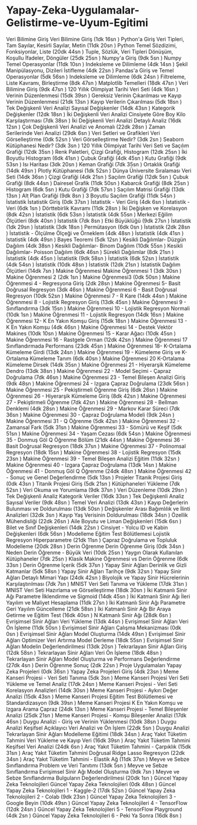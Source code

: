 # Yapay-Zeka-Uygulamalar-Gelistirme-ve-Uyum-Egitimi
Veri Bilimine Giriş
  Veri Bilimine Giriş (1dk 16sn )
  Python'a Giriş Veri Tipleri, Tam Sayılar, Kesirli Sayılar, Metin (11dk 20sn )
  Python Temel Sözdizimi, Fonksiyonlar, Liste (20dk 44sn )
  Tuple, Sözlük, Veri Tipleri Dönüşüm, Koşullu İfadeler, Döngüler (25dk 25sn )
  Numpy'a Giriş (9dk 5sn )
  Numpy Temel Operasyonlar (11dk 10sn )
  Indeksleme ve Dilimleme (4dk 14sn )
  Şekil Manipülasyonu, Dizileri İstifleme (4dk 22sn )
  Pandas'a Giriş ve Temel Operasyonlar (5dk 56sn )
  Indeksleme ve Dilimleme (6dk 24sn )
  Filtreleme, Liste Kavramı, Birleştirme (8dk 47sn )
  Matplotlib Temelleri (18dk 47sn )
  Veri Bilimine Giriş (9dk 47sn )
  120 Yıllık Olimpiyat Tarihi Veri Seti (4dk 16sn )
  Verinin Düzenlenmesi (15dk 39sn )
  Gereksiz Verinin Çıkarılması ve Kayıp Verinin Düzenlenmesi (21dk 13sn )
  Kayıp Verilerin Çıkarılması (5dk 18sn )
  Tek Değişkenli Veri Analizi Sayısal Değişkenler (14dk 43sn )
  Kategorik Değişkenler (12dk 18sn )
  İki Değişkenli Veri Analizi Cinsiyete Göre Boy Kilo Karşılaştırması (7dk 38sn )
  İki Değişkenli Veri Analizi Detaylı Analiz (16dk 12sn )
  Çok Değişkenli Veri Analizi ve Anomalı (22dk 28sn )
  Zaman Serilerinde Veri Analizi (29dk 6sn )
Veri Setleri ve Grafikleri
  Veri Görselleştirme (0dk 52sn )
  Veri Görselleştirme Nedir? (3dk 2sn )
  Seaborn Kütüphanesi Nedir? (3dk 3sn )
  120 Yıllık Olimpiyat Tarihi Veri Seti ve Saçılım Grafiği (12dk 35sn )
  Renk Paletleri, Çizgi Grafiği, Histogram (12dk 25sn )
  İki Boyutlu Histogram (6dk 41sn )
  Çubuk Grafiği (4dk 45sn )
  Kutu Grafiği (9dk 53sn )
  Isı Haritası (3dk 20sn )
  Keman Grafiği (7dk 35sn )
  Ortaklık Grafiği (14dk 49sn )
  Plotly Kütüphanesi (1dk 52sn )
  Dünya Üniversite Sıralaması Veri Seti (14dk 36sn )
  Çizgi Grafiği (4dk 21sn )
  Saçılım Grafiği (12dk 5sn )
  Çubuk Grafiği (8dk 44sn )
  Dairesel Grafik (11dk 50sn )
  Kabarcık Grafiği (8dk 25sn )
  Histogram (6dk 5sn )
  Kutu Grafiği (7dk 57sn )
  Saçılım Matrisi Grafiği (13dk 13sn )
  Alt Plan Grafiği (9dk 8sn )
  3 Boyutlu Saçılım Grafiği (11dk 54sn )
İstatistik
  İstatistik Giriş (0dk 37sn )
  İstatistik - Veri Giriş (4dk 6sn )
  İstatistik - Veri (6dk 1sn )
  Dörttebirlik Kavramı (11dk 28sn )
  İki Değişken ve Korelasyon (8dk 42sn )
  İstatistik (6dk 53sn )
  İstatistik (4dk 55sn )
  Merkezi Eğilim Ölçütleri (8dk 40sn )
  İstatistik (7dk 8sn )
  Etki Büyüklüğü (9dk 27sn )
  İstatistik (1dk 29sn )
  İstatistik (3dk 18sn )
  Permütasyon (6dk 0sn )
  İstatistik (2dk 28sn )
  İstatistik - Ölçülme Ölçeği ve Örneklem (4dk 48sn )
  İstatistik (4dk 41sn )
  İstatistik (4dk 49sn )
  Bayes Teoremi (5dk 12sn )
  Kesikli Dağılımlar- Düzgün Dağılım (4dk 38sn )
  Kesikli Dağılımlar- Binom Dağılım (10dk 55sn )
  Kesikli Dağılımlar- Poisson Dağılım (6dk 46sn )
  Sürekli Dağılımlar (8dk 21sn )
  İstatistik (4dk 45sn )
  İstatistik (9dk 58sn )
  İstatistik (6dk 52sn )
  İstatistik (4dk 54sn )
  İstatistik (10dk 48sn )
  İstatistik (12dk 21sn )
  İstatistik Dağılım Ölçütleri (14dk 7sn )
Makine Öğrenmesi
  Makine Öğrenmesi 1 (3dk 30sn )
  Makine Öğrenmesi 2 (2dk 1sn )
  Makine Öğrenmesi3 (0dk 50sn )
  Makine Öğrenmesi 4 - Regresyona Giriş (2dk 28sn )
  Makine Öğrenmesi 5- Basit Doğrusal Regresyon (3dk 46sn )
  Makine Öğrenmesi 6 - Basit Doğrusal Regresyon (10dk 52sn )
  Makine Öğrenmesi 7 - R Kare (14dk 44sn )
  Makine Öğrenmesi 8 - Lojistik Regresyon Giriş (13dk 45sn )
  Makine Öğrenmesi 9 - Sınıflandırma (3dk 15sn )
  Makine Öğrenmesi 10 - Lojistik Regresyon Normali (10dk 1sn )
  Makine Öğrenmesi 11 - Lojistik Regresyon (14dk 16sn )
  Makine Öğrenmesi 12- K En Yakın Komşu Giriş (15dk 18sn )
  Makine Öğrenmesi 13 - K En Yakın Komşu (4dk 46sn )
  Makine Öğrenmesi 14 - Destek Vektör Makines (10dk 10sn )
  Makine Öğrenmesi 15 - Karar Ağacı (10dk 45sn )
  Makine Öğrenmesi 16 - Rastgele Orman (12dk 42sn )
  Makine Öğrenmesi 17 Sınıflandırmada Performans (23dk 45sn )
  Makine Öğrenmesi 18- K-Ortalama Kümeleme Girdi (13dk 24sn )
  Makine Öğrenmesi 19 - Kümeleme Giriş ve K-Ortalama Kümeleme Tanım (6dk 40sn )
  Makine Öğrenmesi 20 K-Ortalama Kümeleme Dirsek (14dk 35sn )
  Makine Öğrenmesi 21 - Hiyerarşik Kümeleme Dendro (13dk 38sn )
  Makine Öğrenmesi 22 - Model Seçimi - Çapraz Doğrulama (7dk 46sn )
  Makine Öğrenmesi 23 - Temel Bileşen Analizi Giriş (9dk 48sn )
  Makine Öğrenmesi 24 - Izgara Çapraz Doğrulama (23dk 56sn )
  Makine Öğrenmesi 25 - Pekiştirmeli Öğrenme Giriş (6dk 26sn )
  Makine Öğrenmesi 26 - Hiyerarşik Kümeleme Giriş (8dk 42sn )
  Makine Öğrenmesi 27 - Pekiştirmeli Öğrenme (7dk 42sn )
  Makine Öğrenmesi 28 - Bellman Denklemi (4dk 28sn )
  Makine Öğrenmesi 29 - Markov Karar Süreci (7dk 36sn )
  Makine Öğrenmesi 30 - Çapraz Doğrulama Modeli (9dk 24sn )
  Makine Öğrenmesi 31 - Q Öğrenme (5dk 42sn )
  Makine Öğrenmesi 32 - Zamansal Fark (5dk 31sn )
  Makine Öğrenmesi 33 - Sömürü ve Keşif (5dk 51sn )
  Makine Öğrenmesi 34 - Yaşam Cezası (6dk 54sn )
  Makine Öğrenmesi 35 - Donmuş Göl Q Öğrenme Bölüm (21dk 44sn )
  Makine Öğrenmesi 36 - Basit Doğrusal Regresyon (18dk 37sn )
  Makine Öğrenmesi 37 - Polinomsal Regresyon (18dk 15sn )
  Makine Öğrenmesi 38 - Lojistik Regresyon (15dk 23sn )
  Makine Öğrenmesi 39 - Temel Bileşen Analizi Eğitim (11dk 32sn )
  Makine Öğrenmesi 40 - Izgara Çapraz Doğrulama (13dk 14sn )
  Makine Öğrenmesi 41 - Donmuş Göl Q Öğrenme (24dk 48sn )
  Makine Öğrenmesi 42 - Sonuç ve Genel Değerlendirme (5dk 13sn )
Projeler
  Titanik Projesi Giriş (0dk 43sn )
  Titanik Projesi Giriş (5dk 21sn )
  Kütüphaneleri Yükleme (7dk 52sn )
  Veri Okuma ve Yorumlama (9dk 37sn )
  Veri Düzenleme (10dk 29sn )
  Tek Değişkenli Analiz Kategorik Veriler (16dk 33sn )
  Tek Değişkenli Analiz Sayısal Veriler (9dk 48sn )
  Temel Veri Analizi (13dk 43sn )
  Kayıp Değerlerin Bulunması ve Doldurulması (13dk 50sn )
  Değişkenler Arası Bağımlılık ve İlinti Analizleri (32dk 3sn )
  Kayıp Yaş Verisinin Doldurulması (18dk 34sn )
  Özellik Mühendisliği (22dk 26sn )
  Aile Boyutu ve Liman Değişkenleri (15dk 6sn )
  Bilet ve Sınıf Değişkenleri (14dk 22sn )
  Cinsiyet - Yolcu ID ve Kabin Değişkenleri (6dk 56sn )
  Modelleme Eğitim Test Bölütlemesi Lojistik Regresyon Hiperparametre (21dk 11sn )
  Çapraz Doğrulama ve Topluluk Modelleme (20dk 28sn )
Derin Öğrenme
  Derin Öğrenme Giriş (0dk 34sn )
  Neden Derin Öğrenme - Büyük Veri (10dk 25sn )
  Yaygın Olarak Kullanılan Kütüphaneler (7dk 25sn )
  Klasik Makine Öğrenmesi vs Derin Öğrenme (6dk 33sn )
  Derin Öğrenme İçerik (5dk 37sn )
  Yapay Sinir Ağları Derinlik ve Gizli Katmanlar (5dk 58sn )
  Yapay Sinir Ağları Tarihçe (9dk 32sn )
  Yapay Sinir Ağları Detaylı Mimari Yapı (24dk 42sn )
  Biyolojik ve Yapay Sinir Hücrelerinin Karşılaştırılması (7dk 7sn )
  MNIST Veri Seti Tanıma ve Yükleme (17dk 31sn )
  MNIST Veri Seti Hazırlama ve Görselleştirme (18dk 30sn )
  İki Katmanlı Sinir Ağı Parametre İlklendirme ve Sigmoid (14dk 45sn )
  İki Katmanlı Sinir Ağı İleri Yayılım ve Maliyet Hesaplama (11dk 27sn )
  İki Katmanlı Sinir Ağı Parametre Geri Yayılım Güncelleme (21dk 58sn )
  İki Katmanlı Sinir Ağı Bir Araya Getirme ve Eğitim Test (16dk 40sn )
  N Katmanlı Sinir Ağı (28dk 6sn )
  Evrişimsel Sinir Ağları Veri Yükleme (13dk 44sn )
  Evrişimsel Sinir Ağları Veri Ön İşleme (11dk 50sn )
  Evrişimsel Sinir Ağları Çalışma Mekanizması (0dk 0sn )
  Evrişimsel Sinir Ağları Model Oluşturma (14dk 49sn )
  Evrişimsel Sinir Ağları Optimizer Veri Artırma Model Derleme (18dk 55sn )
  Evrişimsel Sinir Ağları Modelin Değerlendirilmesi (13dk 20sn )
  Tekrarlayan Sinir Ağları Giriş (12dk 58sn )
  Tekrarlayan Sinir Ağları Veri Ön İşleme (18dk 48sn )
  Tekrarlayan Sinir Ağları Model Oluşturma ve Performans Değerlendirme (27dk 4sn )
  Derin Öğrenme Sonuç (2dk 22sn )
Proje Uygulamaları
  Yapay Zeka Projeleri (0dk 36sn )
  Yapay Zeka Projeleri Giriş (4dk 23sn )
  Meme Kanseri Projesi - Veri Seti Tanıma (5dk 3sn )
  Meme Kanseri Projesi Veri Seti Yükleme ve Temel Analiz (17dk 24sn )
  Meme Kanseri Projesi - Veri Seti Korelasyon Analizleri (14dk 30sn )
  Meme Kanseri Projesi - Aykırı Değer Analizi (15dk 43sn )
  Meme Kanseri Projesi Eğitim Test Bölütlemesi ve Standardizasyon (9dk 39sn )
  Meme Kanseri Projesi K En Yakın Komşu ve Izgara Arama Çapraz (24dk 13sn )
  Meme Kanseri Projesi - Temel Bileşenler Analizi (25dk 21sn )
  Meme Kanseri Projesi - Komşu Bileşenler Analizi (17dk 46sn )
  Duygu Analizi - Giriş ve Verinin Yüklenmesi (10dk 38sn )
  Duygu Analizi Keşifsel Açıklayıcı Veri Analizi ve Ön İşlem (22dk 5sn )
  Duygu Analizi Tekrarlayan Sinir Ağları Modelleme Eğitimi (18dk 34sn )
  Araç Yakıt Tüketim Tahmini Veri Yükleme ve Kayıp Veri (16dk 39sn )
  Araç Yakıt Tüketim Tahmini Keşifsel Veri Analizi (24dk 6sn )
  Araç Yakıt Tüketim Tahmini - Çarpıklık (15dk 31sn )
  Araç Yakıt Tüketim Tahmini Doğrusal Ridge Lasso Regresyon (22dk 34sn )
  Araç Yakıt Tüketim Tahmini - Elastik Ağ (11dk 37sn )
  Meyve ve Sebze Sınıflandırma Problem ve Veri Tanıtımı (13dk 5sn )
  Meyve ve Sebze Sınıflandırma Evrişimsel Sinir Ağı Model Oluşturma (9dk 7sn )
  Meyve ve Sebze Sınıflandırma Bulguların Değerlendirilmesi (20dk 1sn )
Güncel Yapay Zeka Teknolojileri
  Güncel Yapay Zeka Teknolojileri (0dk 48sn )
  Güncel Yapay Zeka Teknolojileri 1 - Kaggle-2 (17dk 52sn )
  Güncel Yapay Zeka Teknolojileri 2 - Colab (9dk 23sn )
  Güncel Yapay Zeka Teknolojileri 3 - Google Beyin (10dk 49sn )
  Güncel Yapay Zeka Teknolojileri 4 - TensorFlow (12dk 24sn )
  Güncel Yapay Zeka Teknolojileri 5 - TensorFlow Playground (4dk 2sn )
  Güncel Yapay Zeka Teknolojileri 6 - Peki Ya Sonra (16dk 8sn )
